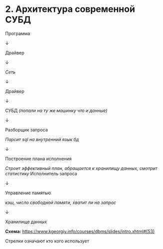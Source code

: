 # 2. Архитектура современной СУБД

Программа

  ↓ 
  
Драйвер

  ↓ 
  
*Сеть* 

  ↓ 
  
Драйвер

  ↓ 
  
CУБД *(попали на ту же машинку что и данные)*

  ↓  
  
Разборщик запроса

*Парсит sql на внутренний язык бд*

 ↓  
 
 Построение плана исполнения

 *Строит эффективный план, обращается к хранилищу данных, смотрит статистику*
 Исполнитель запроса
 
  ↓  
  
  Управление памятью

  *кэш, число свободной памяти, хватит ли на запрос*
  
  ↓ 
  
  Хранилище данных
  
  
  **Схема:**
  https://www.kgeorgiy.info/courses/dbms/slides/intro.xhtml#(53)
  
  Стрелки означают кто кого использует
